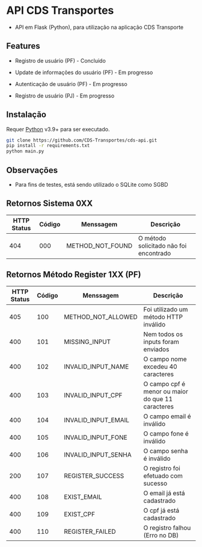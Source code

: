 # API CDS Transportes

- API em Flask (Python), para utilização na aplicação CDS Transporte

## Features


- Registro de usuário (PF) - Concluido
- Update de informações do usuário (PF) - Em progresso
- Autenticação de usuário (PF) - Em progresso

- Registro de usuário (PJ) - Em progresso


## Instalação

Requer [Python](https://www.python.org/downloads/) v3.9+ para ser executado.


```sh
git clone https://github.com/CDS-Transportes/cds-api.git
pip install -r requirements.txt
python main.py
```

## Observações

- Para fins de testes, está sendo utilizado o SQLite como SGBD

## Retornos Sistema 0XX

| HTTP Status | Código | Menssagem | Descrição |
| ------ | ------ | ------ | ------ |
| 404 | 000 | METHOD_NOT_FOUND | O método solicitado não foi encontrado |


## Retornos Método Register 1XX (PF)

| HTTP Status | Código | Menssagem | Descrição |
| ------ | ------ | ------ | ------ |
| 405 | 100 | METHOD_NOT_ALLOWED | Foi utilizado um método HTTP inválido |
| 400 | 101 | MISSING_INPUT | Nem todos os inputs foram enviados |
| 400 | 102 | INVALID_INPUT_NAME | O campo nome excedeu 40 caracteres |
| 400 | 103 | INVALID_INPUT_CPF | O campo cpf é menor ou maior do que 11 caracteres |
| 400 | 104 | INVALID_INPUT_EMAIL | O campo email é inválido |
| 400 | 105 | INVALID_INPUT_FONE | O campo fone é inválido |
| 400 | 106 | INVALID_INPUT_SENHA | O campo senha é inválido |
| 200 | 107 | REGISTER_SUCCESS | O registro foi efetuado com sucesso |
| 400 | 108 | EXIST_EMAIL | O email já está cadastrado |
| 400 | 109 | EXIST_CPF | O cpf já está cadastrado |
| 400 | 110 | REGISTER_FAILED | O registro falhou (Erro no DB) |


